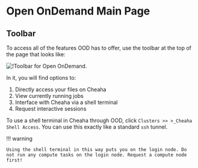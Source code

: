 # Open OnDemand Main Page

## Toolbar

To access all of the features OOD has to offer, use the toolbar at the top of the page that looks like:

![!Toolbar for Open OnDemand.](./images/ood_toolbar.png)

In it, you will find options to:

1. Directly access your files on Cheaha
2. View currently running jobs
3. Interface with Cheaha via a shell terminal
4. Request interactive sessions

To use a shell terminal in Cheaha through OOD, click `Clusters >> >_Cheaha Shell Access`. You can use this exactly like a standard `ssh` tunnel.

<!-- markdownlint-disable MD046 -->
!!! warning

    Using the shell terminal in this way puts you on the login node. Do not run any compute tasks on the login node. Request a compute node first!
<!-- markdownlint-enable MD046 -->